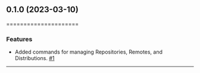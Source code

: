 ## 0.1.0 (2023-03-10)
=====================


### Features

- Added commands for managing Repositories, Remotes, and Distributions.
  [#1](https://github.com/pulp/pulp-cli-maven/issues/1)


---
